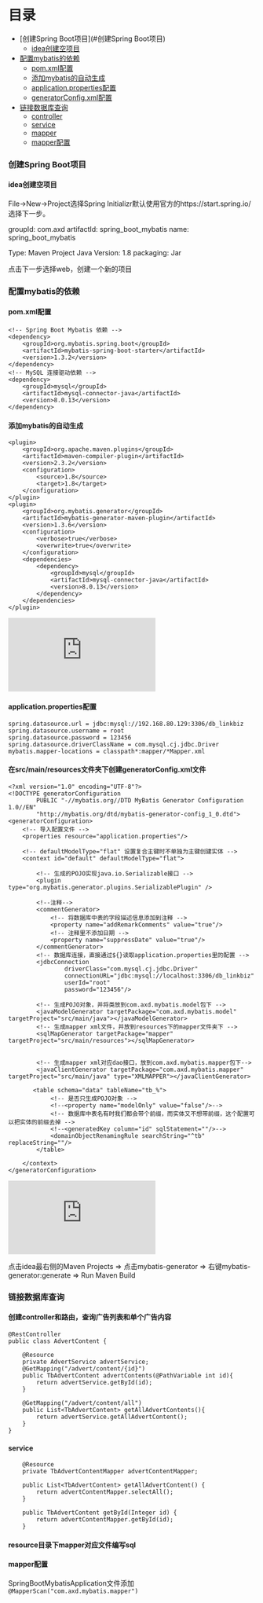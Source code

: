 目录
==================

* [创建Spring Boot项目](#创建Spring Boot项目)
   * [idea创建空项目](#idea创建空项目)
* [配置mybatis的依赖](#配置mybatis的依赖)
    * [pom.xml配置](#pom.xml配置)
    * [添加mybatis的自动生成](#添加mybatis的自动生成)
    * [application.properties配置](#application.properties配置)
    * [generatorConfig.xml配置](#在src/main/resources文件夹下创建generatorConfig.xml文件)
* [链接数据库查询](#链接数据库查询)
    * [controller](#创建controller和路由，查询广告列表和单个广告内容)
    * [service](#service)
    * [mapper](#resource目录下mapper对应文件编写sql)
    * [mapper配置](#mapper配置)
    

### 创建Spring Boot项目

#### idea创建空项目
File->New->Project选择Spring Initializr默认使用官方的https://start.spring.io/选择下一步。

groupId: com.axd
artifactId: spring_boot_mybatis
name: spring_boot_mybatis

Type: Maven Project 
Java Version: 1.8
packaging: Jar 

点击下一步选择web，创建一个新的项目

### 配置mybatis的依赖

#### pom.xml配置
```
<!-- Spring Boot Mybatis 依赖 -->
<dependency>
    <groupId>org.mybatis.spring.boot</groupId>
    <artifactId>mybatis-spring-boot-starter</artifactId>
    <version>1.3.2</version>
</dependency>
<!-- MySQL 连接驱动依赖 -->
<dependency>
    <groupId>mysql</groupId>
    <artifactId>mysql-connector-java</artifactId>
    <version>8.0.13</version>
</dependency>
```
#### 添加mybatis的自动生成
```
<plugin>
    <groupId>org.apache.maven.plugins</groupId>
    <artifactId>maven-compiler-plugin</artifactId>
    <version>2.3.2</version>
    <configuration>
        <source>1.8</source>
        <target>1.8</target>
    </configuration>
</plugin>
<plugin>
    <groupId>org.mybatis.generator</groupId>
    <artifactId>mybatis-generator-maven-plugin</artifactId>
    <version>1.3.6</version>
    <configuration>
        <verbose>true</verbose>
        <overwrite>true</overwrite>
    </configuration>
    <dependencies>
        <dependency>
            <groupId>mysql</groupId>
            <artifactId>mysql-connector-java</artifactId>
            <version>8.0.13</version>
        </dependency>
    </dependencies>
</plugin>
```

![pom.xml具体配置](https://github.com/wuyachao/spring_boot_mybatis/blob/master/pom.xml)

#### application.properties配置

```
spring.datasource.url = jdbc:mysql://192.168.80.129:3306/db_linkbiz
spring.datasource.username = root
spring.datasource.password = 123456
spring.datasource.driverClassName = com.mysql.cj.jdbc.Driver
mybatis.mapper-locations = classpath*:mapper/*Mapper.xml
```

#### 在src/main/resources文件夹下创建generatorConfig.xml文件

```
<?xml version="1.0" encoding="UTF-8"?>
<!DOCTYPE generatorConfiguration
        PUBLIC "-//mybatis.org//DTD MyBatis Generator Configuration 1.0//EN"
        "http://mybatis.org/dtd/mybatis-generator-config_1_0.dtd">
<generatorConfiguration>
    <!-- 导入配置文件 -->
    <properties resource="application.properties"/>

    <!-- defaultModelType="flat" 设置复合主键时不单独为主键创建实体 -->
    <context id="default" defaultModelType="flat">

        <!-- 生成的POJO实现java.io.Serializable接口 -->
        <plugin type="org.mybatis.generator.plugins.SerializablePlugin" />

        <!--注释-->
        <commentGenerator>
            <!-- 将数据库中表的字段描述信息添加到注释 -->
            <property name="addRemarkComments" value="true"/>
            <!-- 注释里不添加日期 -->
            <property name="suppressDate" value="true"/>
        </commentGenerator>
        <!-- 数据库连接，直接通过${}读取application.properties里的配置 -->
        <jdbcConnection
                driverClass="com.mysql.cj.jdbc.Driver"
                connectionURL="jdbc:mysql://localhost:3306/db_linkbiz"
                userId="root"
                password="123456"/>

        <!-- 生成POJO对象，并将类放到com.axd.mybatis.model包下 -->
        <javaModelGenerator targetPackage="com.axd.mybatis.model" targetProject="src/main/java"></javaModelGenerator>
        <!-- 生成mapper xml文件，并放到resources下的mapper文件夹下 -->
        <sqlMapGenerator targetPackage="mapper"  targetProject="src/main/resources"></sqlMapGenerator>


        <!-- 生成mapper xml对应dao接口，放到com.axd.mybatis.mapper包下-->
        <javaClientGenerator targetPackage="com.axd.mybatis.mapper" targetProject="src/main/java" type="XMLMAPPER"></javaClientGenerator>

       <table schema="data" tableName="tb_%">
            <!-- 是否只生成POJO对象 -->
            <!--<property name="modelOnly" value="false"/>-->
            <!-- 数据库中表名有时我们都会带个前缀，而实体又不想带前缀，这个配置可以把实体的前缀去掉 -->
            <!--<generatedKey column="id" sqlStatement=""/>-->
            <domainObjectRenamingRule searchString="^tb" replaceString=""/>
        </table>

    </context>
</generatorConfiguration>
```
![具体](https://github.com/wuyachao/spring_boot_mybatis/blob/master/src/main/resources/generatorConfig.xml)

点击idea最右侧的Maven Projects => 点击mybatis-generator => 右键mybatis-generator:generate => Run Maven Build


### 链接数据库查询

#### 创建controller和路由，查询广告列表和单个广告内容
```
@RestController
public class AdvertContent {

    @Resource
    private AdvertService advertService;
    @GetMapping("/advert/content/{id}")
    public TbAdvertContent advertContents(@PathVariable int id){
        return advertService.getById(id);
    }

    @GetMapping("/advert/content/all")
    public List<TbAdvertContent> getAllAdvertContents(){
        return advertService.getAllAdvertContent();
    }
}
```

#### service

```
    @Resource
    private TbAdvertContentMapper advertContentMapper;

    public List<TbAdvertContent> getAllAdvertContent() {
        return advertContentMapper.selectAll();
    }

    public TbAdvertContent getById(Integer id) {
        return advertContentMapper.getById(id);
    }
```
#### resource目录下mapper对应文件编写sql

#### mapper配置
SpringBootMybatisApplication文件添加`@MapperScan("com.axd.mybatis.mapper")`
